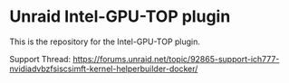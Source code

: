 # Unraid Intel-GPU-TOP plugin

This is the repository for the Intel-GPU-TOP plugin.

Support Thread: https://forums.unraid.net/topic/92865-support-ich777-nvidiadvbzfsiscsimft-kernel-helperbuilder-docker/
